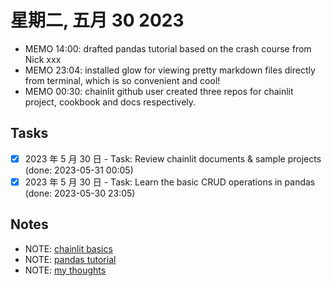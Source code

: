 # 星期二, 五月 30 2023

- MEMO 14:00: drafted pandas tutorial based on the crash course from Nick xxx
- MEMO 23:04: installed glow for viewing pretty markdown files directly from terminal, which is so convenient and cool!
- MEMO 00:30: chainlit github user created three repos for chainlit project, cookbook and docs respectively.

## Tasks

- [x] 2023 年 5 月 30 日 - Task: Review chainlit documents & sample projects (done: 2023-05-31 00:05)
- [x] 2023 年 5 月 30 日 - Task: Learn the basic CRUD operations in pandas (done: 2023-05-30 23:05)

## Notes

- NOTE: [chainlit basics](30/chainlit_basics.md)
- NOTE: [pandas tutorial](30/pandas_basic.md)
- NOTE: [my thoughts](30/my_thoughts.md)
